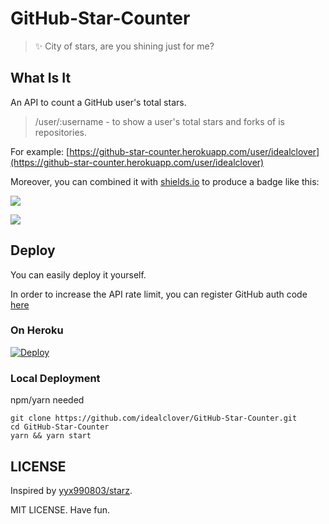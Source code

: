 # GitHub-Star-Counter

> ✨ City of stars, are you shining just for me?

## What Is It

An API to count a GitHub user's total stars.

> /user/:username - to show a user's total stars and forks of is repositories.

For example: [https://github-star-counter.herokuapp.com/user/idealclover](https://github-star-counter.herokuapp.com/user/idealclover)

Moreover, you can combined it with [shields.io](https://shields.io/) to produce a badge like this:

![](https://img.shields.io/badge/dynamic/json?label=GitHub%20Total%20Stars&query=%24.stars&url=https%3A%2F%2Fgithub-star-counter.herokuapp.com%2Fuser%2Fidealclover)

![](https://img.shields.io/badge/dynamic/json?label=GitHub%20Total%20Forks&query=%24.forks&url=https%3A%2F%2Fgithub-star-counter.herokuapp.com%2Fuser%2Fidealclover)

## Deploy

You can easily deploy it yourself.

In order to increase the API rate limit, you can register GitHub auth code [here](https://github.com/settings/tokens)

### On Heroku

[![Deploy](https://www.herokucdn.com/deploy/button.svg)](https://heroku.com/deploy)

### Local Deployment

npm/yarn needed

```
git clone https://github.com/idealclover/GitHub-Star-Counter.git
cd GitHub-Star-Counter
yarn && yarn start
```

## LICENSE

Inspired by [yyx990803/starz](https://github.com/yyx990803/starz).

MIT LICENSE. Have fun.